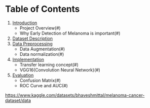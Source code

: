 

# Table of Contents

1. [Introduction](#intro)
   - Project Overview(#)
   - Why Early Detection of Melanoma is important(#)
2. [Dataset Description](#data-descr)
3. [Data Preprocessing](#preprocessing)
   - Data Augmentation(#)
   - Data normalization(#)
4. [Implementation](#implementation)
   - Transfer learning concept(#)
   - VGG16(Convolution Neural Network)(#)
6. [Evaluation](#)
   - Confusion Matrix(#)
   - ROC Curve and AUC(#)




https://www.kaggle.com/datasets/bhaveshmittal/melanoma-cancer-dataset/data
